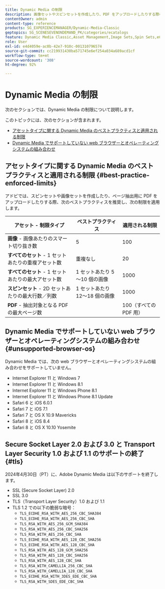 ```yaml
---
title: Dynamic Media の制限
description: 画像セットやスピンセットを作成したり、PDF をアップロードしたりする際の、ベストプラクティスと適用される制限について説明します。また、Dynamic Media でサポートしていない web ブラウザーとオペレーティングシステムの組み合わせについても学びます。
contentOwner: admin
content-type: reference
products: SG_EXPERIENCEMANAGER/Dynamic-Media-Classic
geptopics: SG_SCENESEVENONDEMAND_PK/categories/ecatalogs
feature: Dynamic Media Classic,Asset Management,Image Sets,Spin Sets,eCatalog
role: User
exl-id: e4d4059e-ac0b-42e7-910c-001310796574
source-git-commit: cc219931430ba571745e6ef254a034a689acd1cf
workflow-type: tm+mt
source-wordcount: '308'
ht-degree: 92%

---
```


# Dynamic Media の制限

次のセクションでは、Dynamic Media の制限について説明します。

このトピックには、次のセクションが含まれます。

* [アセットタイプに関する Dynamic Media のベストプラクティスと適用される制限](#best-practice-enforced-limits)
* [Dynamic Media でサポートしていない web ブラウザーとオペレーティングシステムの組み合わせ](#unsupported-browser-os)

## アセットタイプに関する Dynamic Media のベストプラクティスと適用される制限 {#best-practice-enforced-limits}

アドビでは、スピンセットや画像セットを作成したり、ページ抽出用に PDF をアップロードしたりする際、次のベストプラクティスを推奨し、次の制限を適用します。

| アセット - 制限タイプ | ベストプラクティス | 適用される制限 |
| --- | --- | --- |
| **画像** - 画像あたりのスマート切り抜き数 | 5 | 100 |
| **すべてのセット** - 1 セットあたりの重複アセット数 | 重複なし | 20 |
| **すべてのセット** - 1 セットあたりの最大アセット数 | 1 セットあたり 5～10 個の画像 | 1000 |
| **スピンセット** - 2D セットあたりの最大行数／列数 | 1 セットあたり 12～18 個の画像 | 1000 |
| **PDF** - 抽出対象となる PDF の最大ページ数 |  | 100（すべての PDF 用） |

<!-- See also [Dynamic Media limitations](/help/assets/limitations.md). -->

## Dynamic Media でサポートしていない web ブラウザーとオペレーティングシステムの組み合わせ {#unsupported-browser-os}

Dynamic Media では、次の web ブラウザーとオペレーティングシステムの組み合わせをサポートしていません。

* Internet Explorer 11 と Windows 7
* Internet Explorer 11 と Windows 8.1
* Internet Explorer 11 と Windows Phone 8.1
* Internet Explorer 11 と Windows Phone 8.1 Update
* Safari 6 と iOS 6.0.1
* Safari 7 と iOS 7.1
* Safari 7 と OS X 10.9 Mavericks
* Safari 8 と iOS 8.4
* Safari 8 と OS X 10.10 Yosemite

## Secure Socket Layer 2.0 および 3.0 と Transport Layer Security 1.0 および 1.1 のサポートの終了 {#tls}

<!-- CQDOC-19433 (original ticket)
and CQDOC-19792 (removed as per this ticket December 5, 2022) -->

2024年4月30日（PT）に、Adobe Dynamic Media は以下のサポートを終了します。

* SSL (Secure Socket Layer) 2.0
* SSL 3.0
* TLS（Transport Layer Security）1.0 および 1.1
* TLS 1.2 での以下の脆弱な暗号：
   * `TLS_ECDHE_RSA_WITH_AES_256_CBC_SHA384`
   * `TLS_ECDHE_RSA_WITH_AES_256_CBC_SHA`
   * `TLS_RSA_WITH_AES_256_GCM_SHA384`
   * `TLS_RSA_WITH_AES_256_CBC_SHA256`
   * `TLS_RSA_WITH_AES_256_CBC_SHA`
   * `TLS_ECDHE_RSA_WITH_AES_128_CBC_SHA256`
   * `TLS_ECDHE_RSA_WITH_AES_128_CBC_SHA`
   * `TLS_RSA_WITH_AES_128_GCM_SHA256`
   * `TLS_RSA_WITH_AES_128_CBC_SHA256`
   * `TLS_RSA_WITH_AES_128_CBC_SHA`
   * `TLS_RSA_WITH_CAMELLIA_256_CBC_SHA`
   * `TLS_RSA_WITH_CAMELLIA_128_CBC_SHA`
   * `TLS_ECDHE_RSA_WITH_3DES_EDE_CBC_SHA`
   * `TLS_RSA_WITH_SDES_EDE_CBC_SHA`

